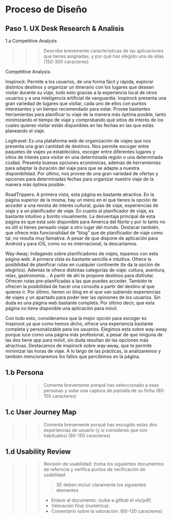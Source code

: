 # Proceso de Diseño 

## Paso 1. UX Desk Research & Analisis 

1.a Competitive Analysis


>>> Describe brevemente características de las aplicaciones que tienes asignadas, y por qué has elegido una de ellas (150-300 caracteres) 

Competitive Analysis:

Inspirock: Permite a los usuarios, de una forma fácil y rápida, explorar distintos destinos y organizar un itinerario con los lugares que desean visitar durante su viaje, todo esto gracias a la experiencia local de otros usuarios y a una inteligencia artificial de vanguardia. Inspirock presenta una gran variedad de lugares que visitar, cada uno de ellos con puntos interesantes y un tiempo recomendado para estar. Provee bastantes herramientas para planificar tu viaje de la manera más óptima posible, tanto minimizando el tiempo de viaje y comprobando qué sitios de interés de los cuales quieres visitar están disponibles en las fechas en las que estás planeando el viaje.


Logitravel: Es una plataforma web de organización de viajes que nos presenta una gran cantidad de destinos. Nos permite escoger entre paquetes de viajes ya establecidos, escoger entre diferentes lugares y sitios de interés para visitar en una determinada región o una determinada ciudad. Presenta buenas opciones económicas, además de herramientas para adaptar la duración del viaje para que se adapte a nuestra disponibilidad. Por último, nos provee de una gran variedad de ofertas y opciones para determinadas fechas para organizar nuestro viaje de la manera más óptima posible.


RoadTrippers: A primera vista, esta página es bastante atractiva. En la página superior de la misma, hay un menú en el que tienes la opción de acceder a una revista de interés cultural, guías de viaje, experiencias de viaje y a un planificador de viaje. En cuanto al planificador de viaje, es bastante intuitivo y bonito visualmente. La desventaja principal de esta página es que está solo disponible para América del Norte y por lo tanto no es útil si tienes pensado viajar a otro lugar del mundo. Destacar también, que ofrece más funcionalidad de “blog” que de planificador de viaje como tal, no resulta muy llamativa. A pesar de que dispone de aplicación para Android y para iOS, como no es internacional, la descartamos.



Way-Away: Indagando sobre planificadores de viajes, topamos con esta página web. A primera vista es bastante sencilla e intuitiva. Ofrece la posibilidad de planificar rutas en cualquier continente (te da la opción de elegirlos). Además te ofrece distintas categorías de viaje: cultura, aventura, relax, gastronomía… A partir de ahí te propone destinos para disfrutar. Ofrecen rutas pre-planificadas a las que puedes acceder. También te ofrecen la posibilidad de hacer una consulta a partir del destino al que quieres ir. Por último, tienen un blog en el que van subiendo experiencias de viajes y un apartado para poder leer las opiniones de los usuarios. Sin duda es una página web bastante completa. Por último decir, que esta página no tiene disponible una aplicación para móvil. 


Con todo esto, consideramos que la mejor opción para escoger es Inspirock ya que como hemos dicho, ofrece una experiencia bastante completa y personalizable para los usuarios. Elegimos esta sobre way-away porque luce como una página más profesional, a pesar de que ninguna de las dos tiene app para móvil, sin duda resultan de las opciones más atractivas. Destacamos de inspirock sobre way-away, que te permite minimizar las horas de viaje. A lo largo de las prácticas, la analizaremos y también mencionaremos los fallos que percibimos en la página.


1.b Persona
-----

>>> Comenta brevemente porqué has seleccionado a esas personas y sube una captura de pantalla de su ficha  (80-150 caracteres)

1.c User Journey Map
----


>>> Comenta brevemente porqué has escogido estas dos experiencias de usuario (y si consideras que son habituales) (80-150 caracteres) 

1.d Usability Review
----
>>>  Revisión de usabilidad: (toma los siguientes documentos de referncia y verifica puntos de verificación de  usabilidad
>>>> SE deben incluir claramente los siguientes elementos
>>> - Enlace al documento:  (sube a github el xls/pdf) 
>>> - Valoración final (numérica): 
>>> - Comentario sobre la valoración:  (60-120 caracteres)
